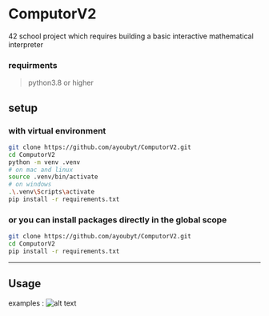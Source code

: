 # ComputorV2
42 school project which requires building a basic interactive mathematical interpreter

### requirments
>python3.8 or higher

## setup
### with virtual environment

```bash
git clone https://github.com/ayoubyt/ComputorV2.git
cd ComputorV2
python -m venv .venv
# on mac and linux
source .venv/bin/activate
# on windows
.\.venv\Scripts\activate
pip install -r requirements.txt
```

### or you can install packages directly in the global scope

```bash
git clone https://github.com/ayoubyt/ComputorV2.git
cd ComputorV2
pip install -r requirements.txt
```

---
## Usage

  examples : 
  ![alt text]( ./docs/example1 "ComputerV2 usage Example" )
